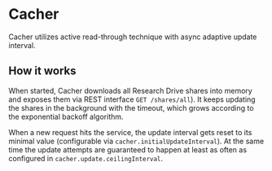 # Cacher

Cacher utilizes active read-through technique with async adaptive update interval.

## How it works

When started, Cacher downloads all Research Drive shares into memory and exposes them via REST interface `GET /shares/all`). It keeps updating the shares in the background with the timeout, which grows according to the exponential backoff algorithm.

When a new request hits the service, the update interval gets reset to its minimal value (configurable via `cacher.initialUpdateInterval`).  At the same time the update attempts are guaranteed to happen at least as often as configured in `cacher.update.ceilingInterval`.

  